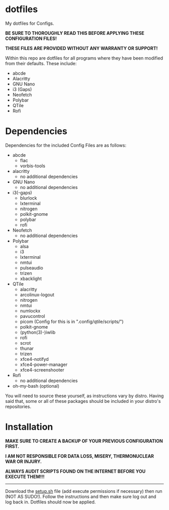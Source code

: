 # dotfiles
My dotfiles for Configs.

**BE SURE TO THOROUGHLY READ THIS BEFORE APPLYING THESE CONFIGURATION FILES!**

**THESE FILES ARE PROVIDED WITHOUT ANY WARRANTY OR SUPPORT!**

Within this repo are dotfiles for all programs where they have been modified from their defaults.
These include:
- abcde
- Alacritty
- GNU Nano
- i3 (Gaps)
- Neofetch
- Polybar
- QTile
- Rofi

# Dependencies
Dependencies for the included Config Files are as follows:
- abcde
  - flac
  - vorbis-tools
- alacritty
  - no additional dependencies
- GNU Nano
  - no additional dependencies
- i3(-gaps)
  - blurlock
  - lxterminal
  - nitrogen
  - polkit-gnome
  - polybar
  - rofi
- Neofetch
  - no additional dependencies
- Polybar
  - alsa
  - i3
  - lxterminal
  - nmtui
  - pulseaudio
  - trizen
  - xbacklight
- QTile
  - alacritty
  - arcolinux-logout
  - nitrogen
  - nmtui
  - numlockx
  - pavucontrol
  - picom (Config for this is in ".config/qtile/scripts/")
  - polkit-gnome
  - (python(3)-)iwlib
  - rofi
  - scrot
  - thunar
  - trizen
  - xfce4-notifyd
  - xfce4-power-manager
  - xfce4-screenshooter
- Rofi
  - no additional dependencies
- oh-my-bash (optional)

You will need to source these yourself, as instructions vary by distro. Having said that, some or all of these packages should be included in your distro's repositories.

# Installation

**MAKE SURE TO CREATE A BACKUP OF YOUR PREVIOUS CONFIGURATION FIRST.**

**I AM NOT RESPONSIBLE FOR DATA LOSS, MISERY, THERMONUCLEAR WAR OR INJURY.**

**ALWAYS AUDIT SCRIPTS FOUND ON THE INTERNET BEFORE YOU EXECUTE THEM!!!**

---

Download the [setup.sh](https://raw.githubusercontent.com/Conjuam/dotfiles/master/setup.sh) file (add execute permissions if necessary) then run (NOT AS SUDO!). Follow the instructions and then make sure log out and log back in. Dotfiles should now be applied.
